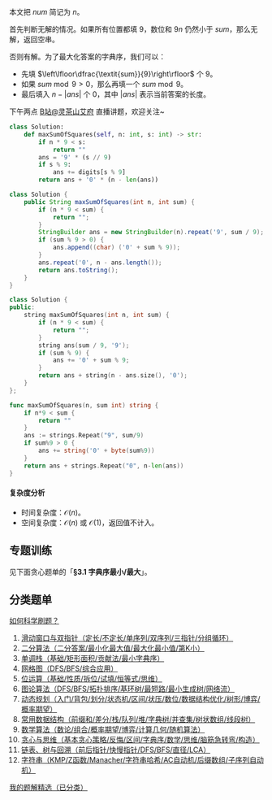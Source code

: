 本文把 $\textit{num}$ 简记为 $n$。

首先判断无解的情况。如果所有位置都填 $9$，数位和 $9n$ 仍然小于 $\textit{sum}$，那么无解，返回空串。

否则有解。为了最大化答案的字典序，我们可以：

- 先填 $\left\lfloor\dfrac{\textit{sum}}{9}\right\rfloor$ 个 $9$。
- 如果 $\textit{sum}\bmod 9 > 0$，那么再填一个 $\textit{sum}\bmod 9$。
- 最后填入 $n-|\textit{ans}|$ 个 $0$，其中 $|\textit{ans}|$ 表示当前答案的长度。

下午两点 [B站@灵茶山艾府](https://space.bilibili.com/206214) 直播讲题，欢迎关注~

```py [sol-Python3]
class Solution:
    def maxSumOfSquares(self, n: int, s: int) -> str:
        if n * 9 < s:
            return ""
        ans = '9' * (s // 9)
        if s % 9:
            ans += digits[s % 9]
        return ans + '0' * (n - len(ans))
```

```java [sol-Java]
class Solution {
    public String maxSumOfSquares(int n, int sum) {
        if (n * 9 < sum) {
            return "";
        }
        StringBuilder ans = new StringBuilder(n).repeat('9', sum / 9);
        if (sum % 9 > 0) {
            ans.append((char) ('0' + sum % 9));
        }
        ans.repeat('0', n - ans.length());
        return ans.toString();
    }
}
```

```cpp [sol-C++]
class Solution {
public:
    string maxSumOfSquares(int n, int sum) {
        if (n * 9 < sum) {
            return "";
        }
        string ans(sum / 9, '9');
        if (sum % 9) {
            ans += '0' + sum % 9;
        }
        return ans + string(n - ans.size(), '0');
    }
};
```

```go [sol-Go]
func maxSumOfSquares(n, sum int) string {
	if n*9 < sum {
		return ""
	}
	ans := strings.Repeat("9", sum/9)
	if sum%9 > 0 {
		ans += string('0' + byte(sum%9))
	}
	return ans + strings.Repeat("0", n-len(ans))
}
```

#### 复杂度分析

- 时间复杂度：$\mathcal{O}(n)$。
- 空间复杂度：$\mathcal{O}(n)$ 或 $\mathcal{O}(1)$，返回值不计入。

## 专题训练

见下面贪心题单的「**§3.1 字典序最小/最大**」。

## 分类题单

[如何科学刷题？](https://leetcode.cn/circle/discuss/RvFUtj/)

1. [滑动窗口与双指针（定长/不定长/单序列/双序列/三指针/分组循环）](https://leetcode.cn/circle/discuss/0viNMK/)
2. [二分算法（二分答案/最小化最大值/最大化最小值/第K小）](https://leetcode.cn/circle/discuss/SqopEo/)
3. [单调栈（基础/矩形面积/贡献法/最小字典序）](https://leetcode.cn/circle/discuss/9oZFK9/)
4. [网格图（DFS/BFS/综合应用）](https://leetcode.cn/circle/discuss/YiXPXW/)
5. [位运算（基础/性质/拆位/试填/恒等式/思维）](https://leetcode.cn/circle/discuss/dHn9Vk/)
6. [图论算法（DFS/BFS/拓扑排序/基环树/最短路/最小生成树/网络流）](https://leetcode.cn/circle/discuss/01LUak/)
7. [动态规划（入门/背包/划分/状态机/区间/状压/数位/数据结构优化/树形/博弈/概率期望）](https://leetcode.cn/circle/discuss/tXLS3i/)
8. [常用数据结构（前缀和/差分/栈/队列/堆/字典树/并查集/树状数组/线段树）](https://leetcode.cn/circle/discuss/mOr1u6/)
9. [数学算法（数论/组合/概率期望/博弈/计算几何/随机算法）](https://leetcode.cn/circle/discuss/IYT3ss/)
10. [贪心与思维（基本贪心策略/反悔/区间/字典序/数学/思维/脑筋急转弯/构造）](https://leetcode.cn/circle/discuss/g6KTKL/)
11. [链表、树与回溯（前后指针/快慢指针/DFS/BFS/直径/LCA）](https://leetcode.cn/circle/discuss/K0n2gO/)
12. [字符串（KMP/Z函数/Manacher/字符串哈希/AC自动机/后缀数组/子序列自动机）](https://leetcode.cn/circle/discuss/SJFwQI/)

[我的题解精选（已分类）](https://github.com/EndlessCheng/codeforces-go/blob/master/leetcode/SOLUTIONS.md)
